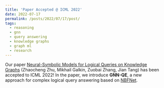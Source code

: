 ```yaml
---
title: 'Paper Accepted @ ICML 2022'
date: 2022-07-17
permalink: /posts/2022/07/17/post/
tags:
  - reasoning
  - gnn
  - query answering
  - knowledge graphs
  - graph ml
  - research
---
```


Our paper [Neural-Symbolic Models for Logical Queries on Knowledge Graphs](https://arxiv.org/pdf/2205.10128.pdf) (Zhaocheng Zhu, Mikhail Galkin, Zuobai Zhang, Jian Tang) has been accepted to ICML 2022! In the paper, we introduce **GNN-QE**, a new approach for complex logical query answering based on [NBFNet](https://arxiv.org/pdf/2106.06935.pdf).




